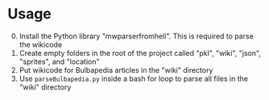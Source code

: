 # Usage
0. Install the Python library "mwparserfromhell".  This is required to parse the wikicode
1. Create empty folders in the root of the project called "pkl", "wiki", "json", "sprites", and "location"
2. Put wikicode for Bulbapedia articles in the "wiki" directory
3. Use `parseBulbapedia.py` inside a bash for loop to parse all files in the "wiki" directory

